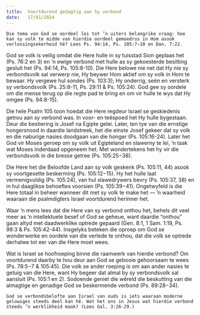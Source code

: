 ```yaml
---
title:  Voortdurend gedagtig aan Sy verbond
date:   17/01/2024
---
```


`Die tema van God se oordeel lei tot ’n uiters belangrike vraag: hoe kan sy volk te midde van hierdie oordeel gemoedrus in Hom asook verlossingsekerheid hê? Lees Ps. 94:14, Ps. 105:7−10 en Dan. 7:22.`

God se volk is veilig omdat die Here hulle in sy tuisstad Sion geplaas het (Ps. 76:2 en 3) en ’n ewige verbond met hulle as sy gekoesterde besitting gesluit het (Ps. 94:14, Ps. 105:8-10). Die Here belowe nie net dat Hy nie sy verbondsvolk sal verwerp nie, Hy beywer Hom aktief om sy volk in Hom te bewaar. Hy vergewe hul sondes (Ps. 103:3); Hy onderrig, seën en versterk sy verbondsvolk (Ps. 25:8-11, Ps. 29:11 & Ps. 105:24). God gee sy oordele om die mense terug op die regte pad te bring en om vir hulle te wys dat Hy omgee (Ps. 94:8-15).

Die hele Psalm 105 toon hoedat die Here regdeur Israel se geskiedenis getrou aan sy verbond was. In voor- en teëspoed het Hy hulle bygestaan. Deur die bestiering is Josef na Egipte gelei. Later, ten tye van die ernstige hongersnood in daardie landstreek, het die einste Josef gekeer dat sy volk en die naburige nasies doodgaan van die honger (Ps. 105:16-24). Later het God vir Moses geroep om sy volk uit Egipteland en slawerny te lei, ’n taak wat Moses inderdaad opgeneem het. Met wondertekens het hy vir die verbondsvolk in die bresse getree (Ps. 105:25−38).

Die Here het die Beloofde Land aan sy volk geskenk (Ps. 105:11, 44) asook sy voortgesette beskerming (Ps. 105:12−15). Hy het hulle laat vermenigvuldig (Ps. 105:24), van hul slawedrywers bevry (Ps. 105:37, 38) en in hul daaglikse behoeftes voorsien (Ps. 105:39−41). Ongetwyfeld is die Here totaal in beheer wanneer dit met sy volk te make het — ’n waarheid waaraan die psalmdigters Israel voortdurend herinner het.

Waar ’n mens lees dat die Here van sy verbond onthou het, behels dit veel meer as ’n intellektuele besef of God se geheue, want daardie “onthou” gaan altyd met daadwerklike optrede gepaard (Gen. 8:1, 1 Sam. 1:19, Ps. 98:3 & Ps. 105:42-44). Insgelyks beteken die oproep om God se wonderwerke en oordele van die verlede te onthou, dat die volk se optrede derhalwe tot eer van die Here moet wees.

Wat is Israel se hoofroeping binne die raamwerk van hierdie verbond? Om voortdurend daarby te hou deur aan God se gebooie gehoorsaam te wees (Ps. 78:5−7 & 105:45). Die volk se ander roeping is om aan ander nasies te getuig van die Here, want Hy begeer dat almal by sy verbondsvolk sal aansluit (Ps. 105:1 en 2). Sodoende geniet die wêreld die beskutting van die almagtige en genadige God se beskermende verbond (Ps. 89:28−34).

`God se verbondsbelofte aan Israel van ouds is iets waaraan moderne gelowiges steeds deel kan hê. Wat het ons in Jesus wat hierdie verbond steeds ’n werklikheid maak? (Lees Gal. 3:26-29.)`